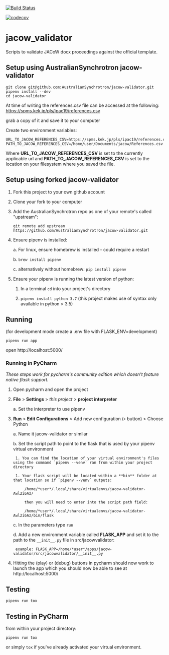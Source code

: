 [![Build Status](https://travis-ci.com/AustralianSynchrotron/jacow-validator.svg?branch=master)](https://travis-ci.com/AustralianSynchrotron/jacow-validator)

[![codecov](https://codecov.io/gh/AustralianSynchrotron/jacow-validator/branch/master/graph/badge.svg)](https://codecov.io/gh/AustralianSynchrotron/jacow-validator/)

# jacow_validator
Scripts to validate JACoW docx proceedings against the official template.

## Setup using AustralianSynchrotron jacow-validator

    git clone git@github.com:AustralianSynchrotron/jacow-validator.git
    pipenv install --dev
    cd jacow-validator

At time of writing the references.csv file can be accessed at the following:
https://spms.kek.jp/pls/ipac19/references.csv

grab a copy of it and save it to your computer

Create two environment variables:

    URL_TO_JACOW_REFERENCES_CSV=https://spms.kek.jp/pls/ipac19/references.csv
    PATH_TO_JACOW_REFERENCES_CSV=/home/user/Documents/jacow/References.csv

Where **URL_TO_JACOW_REFERENCES_CSV** is set to the currently applicable url
and **PATH_TO_JACOW_REFERENCES_CSV** is set to the location on your filesystem 
where you saved the file. 

##  Setup using forked jacow-validator

1. Fork this project to your own github account

2. Clone your fork to your computer

3. Add the AustralianSynchrotron repo as one of your remote's called "upstream":

    `git remote add upstream https://github.com/AustralianSynchrotron/jacow-validator.git`
    
4. Ensure pipenv is installed:
    
    a. For linux, ensure homebrew is installed - could require a restart

    b. `brew install pipenv`
    
    c. alternatively without homebrew: `pip install pipenv`

1. Ensure your pipenv is running the latest version of python:
    
    1. In a terminal `cd` into your project's directory 
    
    1. `pipenv install python 3.7` (this project makes use of syntax only available in python > 3.5)
    

## Running

(for development mode create a .env file with FLASK_ENV=development)

    pipenv run app

open http://localhost:5000/

### Running in PyCharm

*These steps work for pycharm's community edition which doesn't feature native flask support.*

1. Open pycharm and open the project

2. **File** > **Settings** > *this project* > **project interpreter**

    a. Set the interpreter to use pipenv

3. **Run** > **Edit Configurations** > Add new configuration (`+` button) > Choose Python

    a. Name it jacow-validator or similar
    
    b. Set the script path to point to the flask that is used by your pipenv virtual environment
        
        1. You can find the location of your virtual environment's files using the command `pipenv --venv` ran from within your project directory
        
        1. Your flask script will be located within a **bin** folder at that location so if `pipenv --venv` outputs:
            
            /home/*user*/.local/share/virtualenvs/jacow-validator-Awl2i6Az/
            
            then you will need to enter into the script path field: 
            
            /home/*user*/.local/share/virtualenvs/jacow-validator-Awl2i6Az/bin/flask
    
    c. In the parameters type `run`
    
    d. Add a new environment variable called **FLASK_APP** and set it to the path to the `__init__.py` file in src/jacowvalidator:
    
        example: FLASK_APP=/home/*user*/apps/jacow-validator/src/jacowvalidator/__init__.py

4. Hitting the (play) or (debug) buttons in pycharm should now work to launch the app which you should now be able to see at http://localhost:5000/ 

## Testing
    
    pipenv run tox

## Testing in PyCharm

from within your project directory:

`pipenv run tox`

or simply `tox` if you've already activated your virtual environment.
